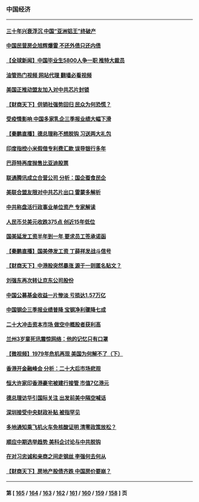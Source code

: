 ### 中国经济
---
#### [三十年兴衰浮沉 中国“亚洲铝王”终破产](../../pages/ncid283/n13859989.md?11060845) 
#### [中国民营房企旭辉爆雷 不还外债只还内债](../../pages/ncid283/n13860001.md?11060845) 
#### [【全球新闻】中国毕业生5800人争一职 推特大裁员](../../pages/ncid283/n13859787.md?11060845) 
#### [油管热门视频 网站代理 翻墙必看视频](http://132.145.103.77:81/youtube.html?11060845)
#### [美国正推动盟友加入对中共芯片封锁](../../pages/ncid283/n13859981.md?11060845) 
#### [【财商天下】供销社强势回归 民众为何恐慌？](../../pages/ncid283/n13859704.md?11060845) 
#### [受疫情影响 中国多家乳企三季报业绩大幅下滑](../../pages/ncid283/n13859741.md?11060845) 
#### [【秦鹏直播】德总理称不想脱钩 习送两大礼包](../../pages/ncid283/n13859729.md?11060845) 
#### [印度指控小米假借专利费汇款 误导银行多年](../../pages/ncid283/n13859680.md?11060845) 
#### [巴菲特再度抛售比亚迪股票](../../pages/ncid283/n13859721.md?11060845) 
#### [联通腾讯成立合营公司 分析：国企蚕食民企](../../pages/ncid283/n13858102.md?11060845) 
#### [美联合盟友限对中共芯片出口 雷蒙多解析](../../pages/ncid283/n13859663.md?11060845) 
#### [中共称盘活行政事业单位资产 专家解读](../../pages/ncid283/n13859424.md?11060845) 
#### [人民币兑美元收跌375点 创近15年低位](../../pages/ncid283/n13859198.md?11060845) 
#### [国美延发工资半年到一年 要求员工签承诺函](../../pages/ncid283/n13859134.md?11060845) 
#### [【秦鹏直播】国美停发工资 丁薛祥发战斗信号](../../pages/ncid283/n13859067.md?11060845) 
#### [【财商天下】中港股突然暴涨 源于一则匿名贴文？](../../pages/ncid283/n13859035.md?11060845) 
#### [刘强东再次转让京东公司股份](../../pages/ncid283/n13859063.md?11060845) 
#### [中国公募基金收益一片惨淡 亏损达1.57万亿](../../pages/ncid283/n13859045.md?11060845) 
#### [中国钢企三季报业绩普降 宝钢净利骤降七成](../../pages/ncid283/n13859016.md?11060845) 
#### [二十大冲击资本市场 做空中概股者获利高](../../pages/ncid283/n13858605.md?11060845) 
#### [兰州3岁童死讯震惊网络：他的记忆只有口罩](../../pages/ncid283/n13858905.md?11060845) 
#### [【微视频】1979年危机再现 美国为何解不了（下）](../../pages/ncid283/n13858870.md?11060845) 
#### [香港开金融峰会 分析：二十大后市场悲观](../../pages/ncid283/n13858820.md?11060845) 
#### [恒大许家印香港豪宅被建行接管 市值7亿港元](../../pages/ncid283/n13858786.md?11060845) 
#### [德总理访华引国际关注 出发前美中隔空喊话](../../pages/ncid283/n13858611.md?11060845) 
#### [深圳接受中央财政补贴 被指罕见](../../pages/ncid283/n13858387.md?11060845) 
#### [多地通知乘飞机火车免核酸证明 清零政策放松？](../../pages/ncid283/n13857323.md?11060845) 
#### [顺应中期选举趋势 美科企讨论与中共脱钩](../../pages/ncid283/n13858233.md?11060845) 
#### [在对习忠诚和亲商之间走钢丝 李强何去何从](../../pages/ncid283/n13858202.md?11060845) 
#### [【财商天下】房地产股债齐跌 中国房价要崩？](../../pages/ncid283/n13858185.md?11060845) 

---
#### 第 [ [165](./165.md?11060845) / [164](./164.md?11060845) / [163](./163.md?11060845) / [162](./162.md?11060845) / [161](./161.md?11060845) / [160](./160.md?11060845) / [159](./159.md?11060845) / [158](./158.md?11060845) ] 页
